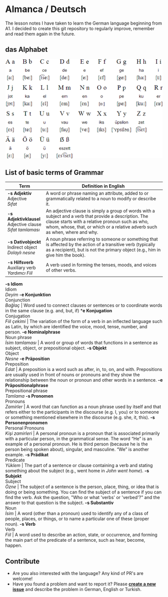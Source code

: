 # Almanca / Deutsch
The lesson notes I have taken to learn the German language beginning from A1. I decided to create this git repository to regularly improve, remember and read them again in the future.

## das Alphabet
![German Alphabet](_assets/german_abc.gif)

## List of basic terms of Grammar

Term | Definition in English
--- | ---
**-s Adjektiv**<br>Adjective<br>_Sıfat_ | A word or phrase naming an attribute, added to or grammatically related to a noun to modify or describe it.
**-s Adjektivklausel**<br>Adjective clause<br>_Sıfat tamlaması_ | An adjective clause is simply a group of words with a subject and a verb that provide a description. The clause starts with a relative pronoun such as who, whom, whose, that, or which or a relative adverb such as when, where and why.
**-s Dativobjeckt**<br>Indirect object<br>_Dolaylı nesne_ | A noun phrase referring to someone or something that is affected by the action of a transitive verb (typically as a recipient), but is not the primary object (e.g., him in give him the book).
**-s Hilfsverb**<br>Auxiliary verb<br>_Yardımcı Fiil_ | A verb used in forming the tenses, moods, and voices of other verbs.
**-s Idiom**<br>Idiom<br>_Deyim_
**-e Konjunktion**<br>Conjunction<br>_Bağlaç_ | Word used to connect clauses or sentences or to coordinate words in the same clause (e.g. and, but, if)
***e Konjugation**<br>Conjugation<br>_Fiil çekimi_ | The variation of the form of a verb in an inflected language such as Latin, by which are identified the voice, mood, tense, number, and person.
**-e Nominalphrase**<br>Noun phrase<br>_İsim tamlaması_ | A word or group of words that functions in a sentence as subject, object, or prepositional object.
**-s Objekt**<br>Object<br>_Nesne_
**-e Präposition**<br>Preposition<br>_Edat_ | A preposition is a word such as after, in, to, on, and with. Prepositions are usually used in front of nouns or pronouns and they show the relationship between the noun or pronoun and other words in a sentence.
**-e Präpositionalphrase**<br>Prepositional phrase<br>_Tamlama_
**-s Pronomen**<br>Pronouns<br>_Zamirler_ | A word that can function as a noun phrase used by itself and that refers either to the participants in the discourse (e.g. I, you) or to someone or something mentioned elsewhere in the discourse (e.g. she, it, this).
**-s Personenpronomen**<br>Personal Pronouns<br>_Kişi zamirleri_ | A personal pronoun is a pronoun that is associated primarily with a particular person, in the grammatical sense. The word “He” is an example of a personal pronoun. He is third person (because he is the person being spoken about), singular, and masculine. “We” is another example.
**-s Prädikat**<br>Predicate<br>_Yüklem_ | The part of a sentence or clause containing a verb and stating something about the subject (e.g., went home in _John went home_).
**-s Subjekt**<br>Subject<br>_Özne_ | The subject of a sentence is the person, place, thing, or idea that is doing or being something. You can find the subject of a sentence if you can find the verb. Ask the question, "Who or what 'verbs' or 'verbed'?" and the answer to that question is the subject.
**-s Substantiv**<br>Noun<br>_İsim_ | A word (other than a pronoun) used to identify any of a class of people, places, or things, or to name a particular one of these (proper noun).
**-s Verb**<br>Verb<br>_Fiil_ | A word used to describe an action, state, or occurrence, and forming the main part of the predicate of a sentence, such as hear, become, happen.


## Contribute
 - Are you also interested with the language? Any kind of PR's are welcome!
 - Have you found a problem and want to report it? Please **[create a new issue](https://github.com/edigu/almanca/issues/new)** and describe the problem in German, English or Turkish.
